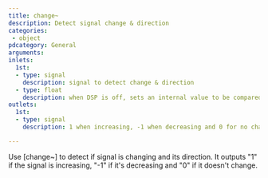 ```yaml
---
title: change~
description: Detect signal change & direction
categories:
 - object
pdcategory: General
arguments:
inlets:
  1st:
  - type: signal
    description: signal to detect change & direction
  - type: float
    description: when DSP is off, sets an internal value to be compared with incoming signal when DSP is on
outlets:
  1st:
  - type: signal
    description: 1 when increasing, -1 when decreasing and 0 for no change

---
```


Use [change~] to detect if signal is changing and its direction. It outputs "1" if the signal is increasing, "-1" if it's decreasing and "0" if it doesn't change.

